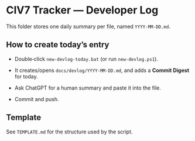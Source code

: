 # CIV7 Tracker — Developer Log

This folder stores one daily summary per file, named `YYYY-MM-DD.md`.

## How to create today’s entry

- Double‑click `new-devlog-today.bat` (or run `new-devlog.ps1`).  

- It creates/opens `docs/devlog/YYYY-MM-DD.md`, and adds a **Commit Digest** for today.  

- Ask ChatGPT for a human summary and paste it into the file.  

- Commit and push.

## Template

See `TEMPLATE.md` for the structure used by the script.
